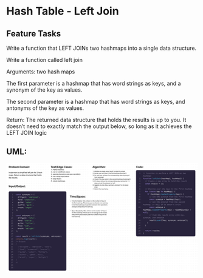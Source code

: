 # Hash Table - Left Join

## Feature Tasks

Write a function that LEFT JOINs two hashmaps into a single data structure.

Write a function called left join

Arguments: two hash maps

The first parameter is a hashmap that has word strings as keys, and a synonym of the key as values.

The second parameter is a hashmap that has word strings as keys, and antonyms of the key as values.

Return: The returned data structure that holds the results is up to you. It doesn’t need to exactly match the output below, so long as it achieves the LEFT JOIN logic

## UML:

![UML](./UML.png)
